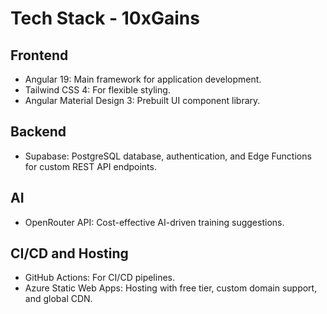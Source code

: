 # Tech Stack - 10xGains

## Frontend
- Angular 19: Main framework for application development.
- Tailwind CSS 4: For flexible styling.
- Angular Material Design 3: Prebuilt UI component library.

## Backend
- Supabase: PostgreSQL database, authentication, and Edge Functions for custom REST API endpoints.

## AI
- OpenRouter API: Cost-effective AI-driven training suggestions.

## CI/CD and Hosting
- GitHub Actions: For CI/CD pipelines.
- Azure Static Web Apps: Hosting with free tier, custom domain support, and global CDN. 
